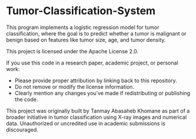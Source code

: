# Tumor-Classification-System
This program implements a logistic regression model for tumor classification, where the goal is to predict whether a tumor is malignant or benign based on features like tumor size, age, and tumor density.

This project is licensed under the Apache License 2.0.

If you use this code in a research paper, academic project, or personal work:
  - Please provide proper attribution by linking back to this repository.
  - Do not remove or modify the license information.
  - Clearly mention any changes you’ve made if redistributing or publishing the code.

This project was originally built by Tanmay Abasaheb Khomane as part of a broader initiative in tumor classification using X-ray images and numerical data. Unauthorized or uncredited use in academic submissions is discouraged.
